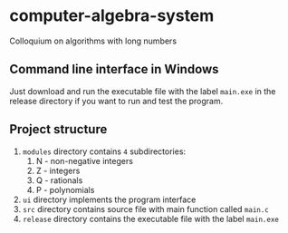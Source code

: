 # computer-algebra-system
Colloquium on algorithms with long numbers

## Command line interface in Windows
Just download and run the executable file with the label `main.exe` in the release directory if you want to run and test the program.

## Project structure
1. `modules` directory contains `4` subdirectories:
   1. N - non-negative integers
   2. Z - integers
   3. Q - rationals
   4. P - polynomials
2. `ui` directory implements the program interface
3. `src` directory contains source file with main function called `main.c`
4. `release` directory contains the executable file with the label `main.exe`
